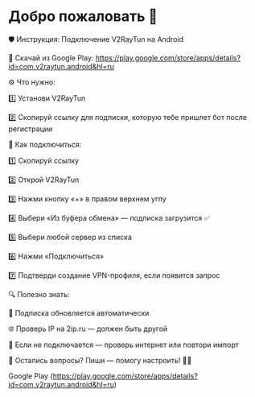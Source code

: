# Добро пожаловать 👋
🛡 Инструкция: Подключение V2RayTun на Android

🔗 Скачай из Google Play:
https://play.google.com/store/apps/details?id=com.v2raytun.android&hl=ru

⚙️ Что нужно:

1️⃣ Установи V2RayTun

2️⃣ Скопируй ссылку для подписки, которую тебе пришлет бот после регистрации

🚀 Как подключиться:

1️⃣ Скопируй ссылку

2️⃣ Открой V2RayTun

3️⃣ Нажми кнопку «+» в правом верхнем углу

4️⃣ Выбери «Из буфера обмена» — подписка загрузится ✅

5️⃣ Выбери любой сервер из списка

6️⃣ Нажми «Подключиться»

7️⃣ Подтверди создание VPN-профиля, если появится запрос

🔍 Полезно знать:

🔄 Подписка обновляется автоматически

🌐 Проверь IP на 2ip.ru — должен быть другой

📵 Если не подключается — проверь интернет или повтори импорт


💬 Остались вопросы? Пиши — помогу настроить! 👨‍💻

Google Play (https://play.google.com/store/apps/details?id=com.v2raytun.android&hl=ru)
